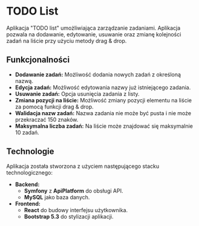 # TODO List

Aplikacja "TODO list" umożliwiająca zarządzanie zadaniami. Aplikacja pozwala na dodawanie, edytowanie, usuwanie oraz zmianę kolejności zadań na liście przy użyciu metody drag & drop.

## Funkcjonalności

- **Dodawanie zadań:** Możliwość dodania nowych zadań z określoną nazwą.
- **Edycja zadań:** Możliwość edytowania nazwy już istniejącego zadania.
- **Usuwanie zadań:** Opcja usunięcia zadania z listy.
- **Zmiana pozycji na liście:** Możliwość zmiany pozycji elementu na liście za pomocą funkcji drag & drop.
- **Walidacja nazw zadań:** Nazwa zadania nie może być pusta i nie może przekraczać 150 znaków.
- **Maksymalna liczba zadań:** Na liście może znajdować się maksymalnie 10 zadań.

## Technologie

Aplikacja została stworzona z użyciem następującego stacku technologicznego:

- **Backend:**
  - **Symfony** z **ApiPlatform** do obsługi API.
  - **MySQL** jako baza danych.
- **Frontend:**
  - **React** do budowy interfejsu użytkownika.
  - **Bootstrap 5.3** do stylizacji aplikacji.
